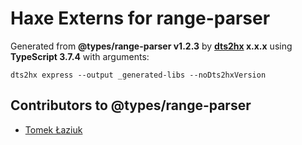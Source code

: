 # Haxe Externs for range-parser

Generated from **@types/range-parser v1.2.3** by **[dts2hx](https://github.com/haxiomic/dts2hx) x.x.x** using **TypeScript 3.7.4** with arguments:

	dts2hx express --output _generated-libs --noDts2hxVersion

## Contributors to @types/range-parser
- [Tomek Łaziuk](https://github.com/tlaziuk)
